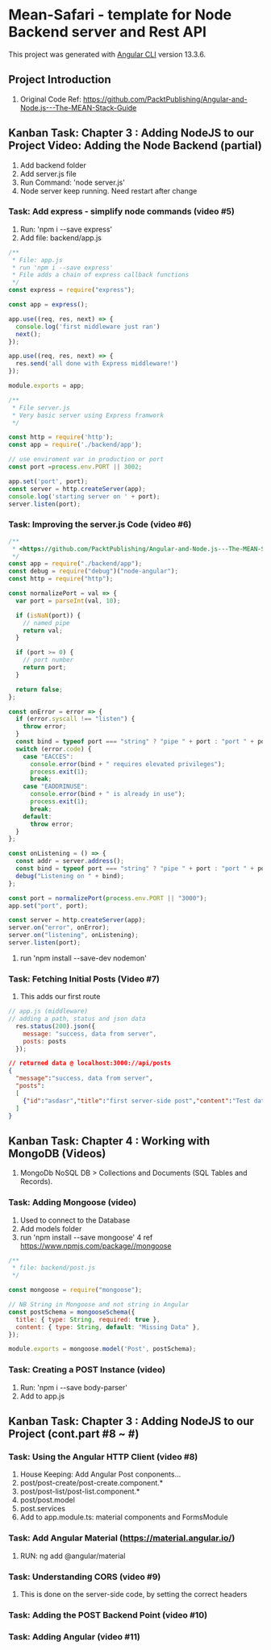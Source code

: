 # Mean-Safari - template for Node Backend server and Rest API

This project was generated with [Angular CLI](https://github.com/angular/angular-cli) version 13.3.6.

## Project Introduction

1. Original Code Ref: <https://github.com/PacktPublishing/Angular-and-Node.js---The-MEAN-Stack-Guide>

## Kanban Task: Chapter 3 : Adding NodeJS to our Project Video: Adding the Node Backend (partial)

1. Add backend folder
2. Add server.js file
3. Run Command: 'node server.js'
4. Node server keep running. Need restart after change

### Task: Add express - simplify node commands (video #5)

1. Run: 'npm i --save express'
2. Add file: backend/app.js

```javascript
/**
 * File: app.js
 * run 'npm i --save express'
 * File adds a chain of express callback functions
 */
const express = require("express");

const app = express();

app.use((req, res, next) => {
  console.log('first middleware just ran')
  next();
});

app.use((req, res, next) => {
  res.send('all done with Express middleware!')
});

module.exports = app;
```

``` Javascript
/**
 * File server.js
 * Very basic server using Express framwork
 */

const http = require('http');
const app = require('./backend/app');

// use enviroment var in production or port
const port =process.env.PORT || 3002;

app.set('port', port);
const server = http.createServer(app);
console.log('starting server on ' + port);
server.listen(port);
```

### Task: Improving the server.js Code (video #6)

```Javascript
/**
 * <https://github.com/PacktPublishing/Angular-and-Node.js---The-MEAN-Stack-Guide/tree/master/03.%20Adding%20NodeJS%20to%20our%20Project>
 */
const app = require("./backend/app");
const debug = require("debug")("node-angular");
const http = require("http");

const normalizePort = val => {
  var port = parseInt(val, 10);

  if (isNaN(port)) {
    // named pipe
    return val;
  }

  if (port >= 0) {
    // port number
    return port;
  }

  return false;
};

const onError = error => {
  if (error.syscall !== "listen") {
    throw error;
  }
  const bind = typeof port === "string" ? "pipe " + port : "port " + port;
  switch (error.code) {
    case "EACCES":
      console.error(bind + " requires elevated privileges");
      process.exit(1);
      break;
    case "EADDRINUSE":
      console.error(bind + " is already in use");
      process.exit(1);
      break;
    default:
      throw error;
  }
};

const onListening = () => {
  const addr = server.address();
  const bind = typeof port === "string" ? "pipe " + port : "port " + port;
  debug("Listening on " + bind);
};

const port = normalizePort(process.env.PORT || "3000");
app.set("port", port);

const server = http.createServer(app);
server.on("error", onError);
server.on("listening", onListening);
server.listen(port);
```

1. run 'npm install --save-dev nodemon'

### Task: Fetching Initial Posts (Video #7)

1. This adds our first route

```javascript
// app.js (middleware)
// adding a path, status and json data
  res.status(200).json({
    message: "success, data from server",
    posts: posts
  });
```

``` Json
// returned data @ localhost:3000://api/posts
{
  "message":"success, data from server",
  "posts":
  [
    {"id":"asdasr","title":"first server-side post","content":"Test data #1 from the Node server"},{"id":"bgdsa","title":"second server-side post","content":"Test data #2 from the Node server"}
  ]
}
```

## Kanban Task: Chapter 4 : Working with MongoDB (Videos)

1. MongoDb NoSQL DB > Collections and Documents (SQL Tables and Records).

### Task: Adding Mongoose (video)

1. Used to connect to the Database
2. Add models folder
3. run 'npm install --save mongoose'
4 ref <https://www.npmjs.com/package//mongoose>

```javascript
/**
 * file: backend/post.js
 */

const mongoose = require("mongoose");

// NB String in Mongoose and not string in Angular
const postSchema = mongooseSchema({
  title: { type: String, required: true },
  content: { type: String, default: "Missing Data" },
});

module.exports = mongoose.model('Post', postSchema);
```

### Task: Creating a POST Instance (video)

1. Run: 'npm i --save body-parser'
2. Add to app.js

## Kanban Task: Chapter 3 : Adding NodeJS to our Project (cont.part #8 ~ #)

### Task: Using  the Angular HTTP Client (video #8)

1. House Keeping: Add Angular Post conponents...
2. post/post-create/post-create.component.*
3. post/post-list/post-list.component.*
4. post/post.model
5. post.services
6. Add to app.module.ts: material components and FormsModule

### Task: Add Angular Material (<https://material.angular.io/>)

1. RUN: ng add @angular/material

### Task: Understanding CORS (video #9)

1. This is done on the server-side code, by setting the correct headers

### Task: Adding the POST Backend Point (video #10)

### Task: Adding Angular (video #11)
